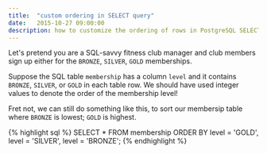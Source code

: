 ```yaml
---
title:  "custom ordering in SELECT query"
date:   2015-10-27 09:00:00
description: how to customize the ordering of rows in PostgreSQL SELECT statement
---
```


Let's pretend you are a SQL-savvy fitness club manager and club members sign up either for the `BRONZE`, `SILVER`, `GOLD` memberships.

Suppose the SQL table `membership` has a column `level` and it contains `BRONZE`, `SILVER`, or `GOLD` in each table row. We should have used integer values to denote the order of the membership level!

Fret not, we can still do something like this, to sort our membersip table where `BRONZE` is lowest; `GOLD` is highest.

{% highlight sql %}
SELECT *
FROM membership
ORDER BY level = 'GOLD', level = 'SILVER', level = 'BRONZE';
{% endhighlight %}
